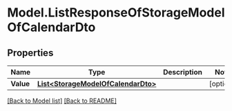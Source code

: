 # Model.ListResponseOfStorageModelOfCalendarDto
## Properties
Name | Type | Description | Notes
------------ | ------------- | ------------- | -------------
**Value** | [**List&lt;StorageModelOfCalendarDto&gt;**](StorageModelOfCalendarDto.md) |  | [optional] 



[[Back to Model list]](Models.doc) [[Back to README]](README.md)


